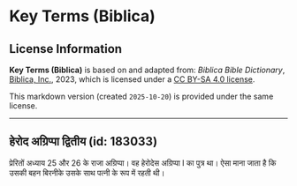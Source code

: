# Key Terms (Biblica)

## License Information

**Key Terms (Biblica)** is based on and adapted from: _Biblica Bible Dictionary_, [Biblica, Inc.](https://www.biblica.com/), 2023, which is licensed under a [CC BY-SA 4.0 license](https://creativecommons.org/licenses/by-sa/4.0/legalcode.en).

This markdown version (created `2025-10-20`) is provided under the same license.



--------------------------------

## हेरोद अग्रिप्पा द्वितीय (id: 183033)

प्रेरितों अध्‍याय 25 और 26 के राजा अग्रिप्पा। वह हेरोदेस अग्रिप्पा I का पुत्र था। ऐसा माना जाता है कि उसकी बहन बिरनीके उसके साथ पत्नी के रूप में रहती थी।


